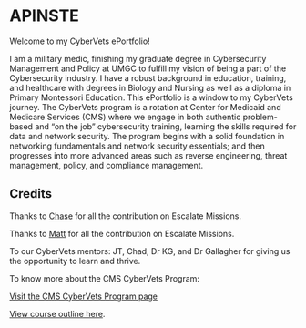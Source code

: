 # APINSTE
Welcome to my CyberVets ePortfolio!

I am a military medic, finishing my graduate degree in Cybersecurity Management and Policy at UMGC to fulfill my vision of being a part of the Cybersecurity industry. I have a robust background in education, training, and healthcare with degrees in Biology and Nursing as well as a diploma in Primary Montessori Education. This ePortfolio is a window to my CyberVets journey. The CyberVets program is a rotation at Center for Medicaid and Medicare Services (CMS) where we engage in both authentic problem-based and “on the job” cybersecurity training, learning the skills required for data and network security. The program begins with a solid foundation in networking fundamentals and network security essentials; and then progresses into more advanced areas such as reverse engineering, threat management, policy, and compliance management.

## Credits

Thanks to [Chase](https://github.com/ChaseBCMS/CybervetsInfo) for all the contribution on Escalate Missions.

Thanks to [Matt](https://github.com/carmanm/CyberVets-Journal) for all the contribution on Escalate Missions.

To our CyberVets mentors: JT, Chad, Dr KG, and Dr Gallagher for giving us the opportunity to learn and thrive.

To know more about the CMS CyberVets Program: 

[Visit the CMS CyberVets Program page](https://www.cms.gov/about-cms/careers-cms/cms-cybervets-program)

[View course outline here](https://www.cms.gov/files/document/cms-cybervet-course-outline.pdf).
